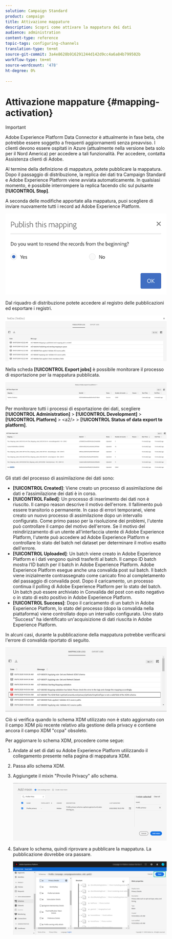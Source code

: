 ```yaml
---
solution: Campaign Standard
product: campaign
title: Attivazione mappature
description: Scopri come attivare la mappatura dei dati
audience: administration
content-type: reference
topic-tags: configuring-channels
translation-type: tm+mt
source-git-commit: 3a4e8628b916291244d142d9cc4a6a84b799502b
workflow-type: tm+mt
source-wordcount: '478'
ht-degree: 0%

---
```



# Attivazione mappature {#mapping-activation}

>[!IMPORTANT]
>
>Adobe Experience Platform Data Connector è attualmente in fase beta, che potrebbe essere soggetto a frequenti aggiornamenti senza preavviso. I clienti devono essere ospitati in Azure (attualmente nella versione beta solo per il Nord America) per accedere a tali funzionalità. Per accedere, contatta  Assistenza clienti di Adobe.

Al termine della definizione di mappatura, potete pubblicare la mappatura. Dopo il passaggio di distribuzione, la replica dei dati tra Campaign Standard e Adobe Experience Platform viene avviata automaticamente. In qualsiasi momento, è possibile interrompere la replica facendo clic sul pulsante **[!UICONTROL Stop]**.

A seconda delle modifiche apportate alla mappatura, puoi scegliere di inviare nuovamente tutti i record ad Adobe Experience Platform.

![](assets/aep_publishmapping.png)

Dal riquadro di distribuzione potete accedere al registro delle pubblicazioni ed esportare i registri.

![](assets/aep_publog.png)

Nella scheda **[!UICONTROL Export jobs]** è possibile monitorare il processo di esportazione per la mappatura pubblicata.

![](assets/aep_jobstatus.png)

Per monitorare tutti i processi di esportazione dei dati, scegliere **[!UICONTROL Administration]** > **[!UICONTROL Development]** > **[!UICONTROL Platform]** > &lt;a2/> > **[!UICONTROL Status of data export to platform]**.

![](assets/aep_statusmapping.png)

Gli stati del processo di assimilazione dei dati sono:

* **[!UICONTROL Created]**: Viene creato un processo di assimilazione dei dati e l’assimilazione dei dati è in corso.
* **[!UICONTROL Failed]**: Un processo di inserimento dei dati non è riuscito. Il campo reason descrive il motivo dell&#39;errore. Il fallimento può essere transitorio o permanente. In caso di errori temporanei, viene creato un nuovo processo di assimilazione dopo un intervallo configurato. Come primo passo per la risoluzione dei problemi, l&#39;utente può controllare il campo del motivo dell&#39;errore. Se il motivo del reindirizzamento di un utente all&#39;interfaccia utente di Adobe Experience Platform, l&#39;utente può accedere ad Adobe Experience Platform e controllare lo stato del batch nel dataset per determinare il motivo esatto dell&#39;errore.
* **[!UICONTROL Uploaded]**: Un batch viene creato in Adobe Experience Platform e i dati vengono quindi trasferiti al batch. Il campo ID batch mostra l’ID batch per il batch in Adobe Experience Platform. Adobe Experience Platform esegue anche una convalida post sul batch. Il batch viene inizialmente contrassegnato come caricato fino al completamento del passaggio di convalida post. Dopo il caricamento, un processo continua il polling di Adobe Experience Platform per lo stato del batch. Un batch può essere archiviato in Convalida del post con esito negativo o in stato di esito positivo in Adobe Experience Platform.
* **[!UICONTROL Success]**: Dopo il caricamento di un batch in Adobe Experience Platform, lo stato del processo (dopo la convalida nella piattaforma) viene controllato dopo un intervallo configurato. Uno stato &quot;Success&quot; ha identificato un&#39;acquisizione di dati riuscita in Adobe Experience Platform.

In alcuni casi, durante la pubblicazione della mappatura potrebbe verificarsi l&#39;errore di convalida riportato di seguito.

![](assets/aep_datamapping_ccpa.png)

Ciò si verifica quando lo schema XDM utilizzato non è stato aggiornato con il campo XDM più recente relativo alla gestione della privacy e contiene ancora il campo XDM &quot;ccpa&quot; obsoleto.

Per aggiornare lo schema XDM, procedere come segue:

1. Andate al set di dati su Adobe Experience Platform utilizzando il collegamento presente nella pagina di mappatura XDM.

1. Passa allo schema XDM.

1. Aggiungete il mixin &quot;Provile Privacy&quot; allo schema.

   ![](assets/aep_datamapping_privacyfield.png)

1. Salvare lo schema, quindi riprovare a pubblicare la mappatura. La pubblicazione dovrebbe ora passare.

   ![](assets/aep_save_mapping.png)
